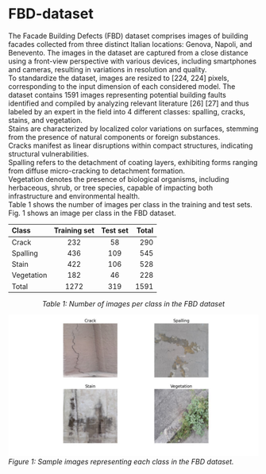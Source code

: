 # FBD-dataset

The Facade Building Defects (FBD) dataset comprises images of building facades collected from three distinct Italian locations: Genova, Napoli, and Benevento. The images in the dataset are captured from a close distance using a front-view perspective with various devices, including smartphones and cameras, resulting in variations in resolution and quality.  
To standardize the dataset, images are resized to [224, 224] pixels, corresponding to the input dimension of each considered model. The dataset contains 1591 images representing potential building faults identified and compiled by analyzing relevant literature [26] [27] and thus labeled by an expert in the field into 4 different classes: spalling, cracks, stains, and vegetation.  
Stains are characterized by localized color variations on surfaces, stemming from the presence of natural components or foreign substances.  
Cracks manifest as linear disruptions within compact structures, indicating structural vulnerabilities.  
Spalling refers to the detachment of coating layers, exhibiting forms ranging from diffuse micro-cracking to detachment formation.  
Vegetation denotes the presence of biological organisms, including herbaceous, shrub, or tree species, capable of impacting both infrastructure and environmental health.  
Table 1 shows the number of images per class in the training and test sets. Fig. 1 shows an image per class in the FBD dataset.  
<div align="center">

| Class | Training set | Test set | Total |
| :---         |     :---:      |     :---:      |          ---: |
| Crack   | 232     | 58    | 290    |
| Spalling     | 436       | 109      | 545    |
| Stain     | 422       | 106      | 528    |
| Vegetation     | 182       | 46      | 228    |
| Total     | 1272       | 319      | 1591    |

*Table 1: Number of images per class in the FBD dataset*

</div>

![Figure 1: Caption for the figure](/fbd.png)
*Figure 1: Sample images representing each class in the FBD dataset.*

